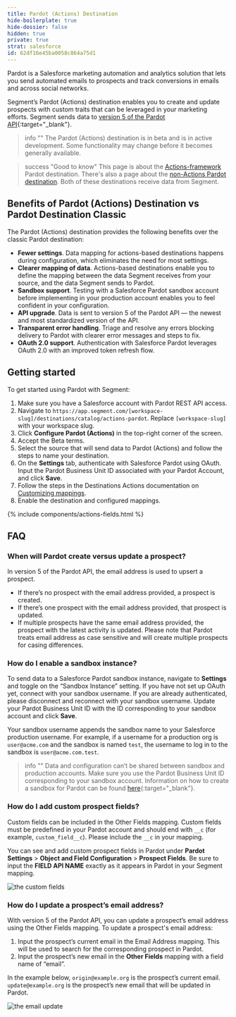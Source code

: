 ```yaml
---
title: Pardot (Actions) Destination
hide-boilerplate: true
hide-dossier: false
hidden: true
private: true
strat: salesforce
id: 62df16e45ba0058c864a75d1
---
```

Pardot is a Salesforce marketing automation and analytics solution that lets you send automated emails to prospects and track conversions in emails and across social networks.

Segment’s Pardot (Actions) destination enables you to create and update prospects with custom traits that can be leveraged in your marketing efforts. Segment sends data to [version 5 of the Pardot API](https://developer.salesforce.com/docs/marketing/pardot/guide/version5overview.html){:target="_blank"}.

> info ""
> The Pardot (Actions) destination is in beta and is in active development. Some functionality may change before it becomes generally available.

> success "Good to know"
> This page is about the [Actions-framework](/docs/connections/destinations/actions/) Pardot destination. There's also a page about the [non-Actions Pardot destination](/docs/connections/destinations/catalog/pardot/). Both of these destinations receive data from Segment.

## Benefits of Pardot (Actions) Destination vs Pardot Destination Classic

The Pardot (Actions) destination provides the following benefits over the classic Pardot destination:
- **Fewer settings**. Data mapping for actions-based destinations happens during configuration, which eliminates the need for most settings.
- **Clearer mapping of data**. Actions-based destinations enable you to define the mapping between the data Segment receives from your source, and the data Segment sends to Pardot.
- **Sandbox support**. Testing with a Salesforce Pardot sandbox account before implementing in your production account enables you to feel confident in your configuration.
- **API upgrade**. Data is sent to version 5 of the Pardot API — the newest and most standardized version of the API.
- **Transparent error handling**. Triage and resolve any errors blocking delivery to Pardot with clearer error messages and steps to fix.
- **OAuth 2.0 support**. Authentication with Salesforce Pardot leverages OAuth 2.0 with an improved token refresh flow.

## Getting started

To get started using Pardot with Segment:
1. Make sure you have a Salesforce account with Pardot REST API access.
2. Navigate to `https://app.segment.com/[workspace-slug]/destinations/catalog/actions-pardot`. Replace `[workspace-slug]` with your workspace slug.
3. Click **Configure Pardot (Actions)** in the top-right corner of the screen.
4. Accept the Beta terms.
5. Select the source that will send data to Pardot (Actions) and follow the steps to name your destination.
6. On the **Settings** tab, authenticate with Salesforce Pardot using OAuth. Input the Pardot Business Unit ID associated with your Pardot Account, and click **Save**.
7. Follow the steps in the Destinations Actions documentation on [Customizing mappings](/docs/connections/destinations/actions/#customizing-mappings).
8. Enable the destination and configured mappings.

{% include components/actions-fields.html %}

## FAQ
### When will Pardot create versus update a prospect?
In version 5 of the Pardot API, the email address is used to upsert a prospect.
- If there’s no prospect with the email address provided, a prospect is created.
- If there’s one prospect with the email address provided, that prospect is updated.
- If multiple prospects have the same email address provided, the prospect with the latest activity is updated.
Please note that Pardot treats email address as case sensitive and will create multiple prospects for casing differences.

### How do I enable a sandbox instance?
To send data to a Salesforce Pardot sandbox instance, navigate to **Settings** and toggle on the “Sandbox Instance” setting. If you have not set up OAuth yet, connect with your sandbox username. If you are already authenticated, please disconnect and reconnect with your sandbox username. Update your Pardot Business Unit ID with the ID corresponding to your sandbox account and click **Save**.

Your sandbox username appends the sandbox name to your Salesforce production username. For example, if a username for a production org is `user@acme.com` and the sandbox is named `test`, the username to log in to the sandbox is `user@acme.com.test`.

> info ""
> Data and configuration can’t be shared between sandbox and production accounts. Make sure you use the Pardot Business Unit ID corresponding to your sandbox account. Information on how to create a sandbox for Pardot can be found [here](https://help.salesforce.com/s/articleView?language=en_US&type=5&id=sf.pardot_sf_connector_sandbox.htm){:target="_blank"}.

### How do I add custom prospect fields?
Custom fields can be included in the Other Fields mapping. Custom fields must be predefined in your Pardot account and should end with `__c` (for example, `custom_field__c`). Please include the `__c` in your mapping.

You can see and add custom prospect fields in Pardot under **Pardot Settings** > **Object and Field Configuration** > **Prospect Fields**. Be sure to input the **FIELD API NAME** exactly as it appears in Pardot in your Segment mapping.

![the custom fields](images/image1.png)

### How do I update a prospect’s email address?
With version 5 of the Pardot API, you can update a prospect’s email address using the Other Fields mapping. To update a prospect's email address:
1. Input the prospect’s current email in the Email Address mapping. This will be used to search for the corresponding prospect in Pardot.
2. Input the prospect’s new email in the **Other Fields** mapping with a field name of “email”.

In the example below, `origin@example.org` is the prospect’s current email. `update@example.org` is the prospect’s new email that will be updated in Pardot.

![the email update](images/image2.png)
